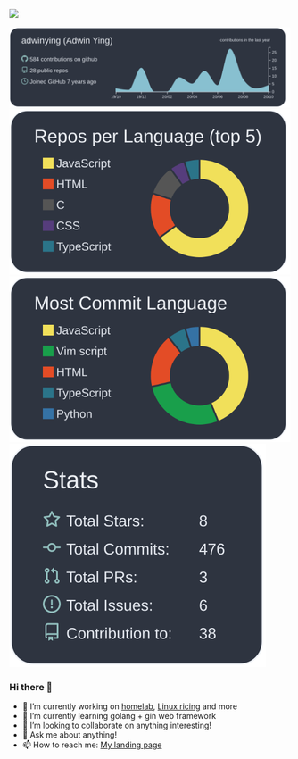 ![](https://komarev.com/ghpvc/?username=adwinying&color=green)

[![](https://raw.githubusercontent.com/adwinying/adwinying/master/profile-summary-card-output/nord_dark/0-profile-details.svg)](https://github.com/vn7n24fzkq/github-profile-summary-cards)
[![](https://raw.githubusercontent.com/adwinying/adwinying/master/profile-summary-card-output/nord_dark/1-repos-per-language.svg)](https://github.com/vn7n24fzkq/github-profile-summary-cards)
[![](https://raw.githubusercontent.com/adwinying/adwinying/master/profile-summary-card-output/nord_dark/2-most-commit-language.svg)](https://github.com/vn7n24fzkq/github-profile-summary-cards)
[![](https://raw.githubusercontent.com/adwinying/adwinying/master/profile-summary-card-output/nord_dark/3-stats.svg)](https://github.com/vn7n24fzkq/github-profile-summary-cards)

### Hi there 👋

- 🔭 I’m currently working on [homelab](https://github.com/adwinying/server-provisioning), [Linux ricing](https://github.com/adwinying/dotfiles) and more
- 🌱 I’m currently learning golang + gin web framework
- 👯 I’m looking to collaborate on anything interesting!
- 💬 Ask me about anything!
- 📫 How to reach me: [My landing page](https://iAdw.in)
